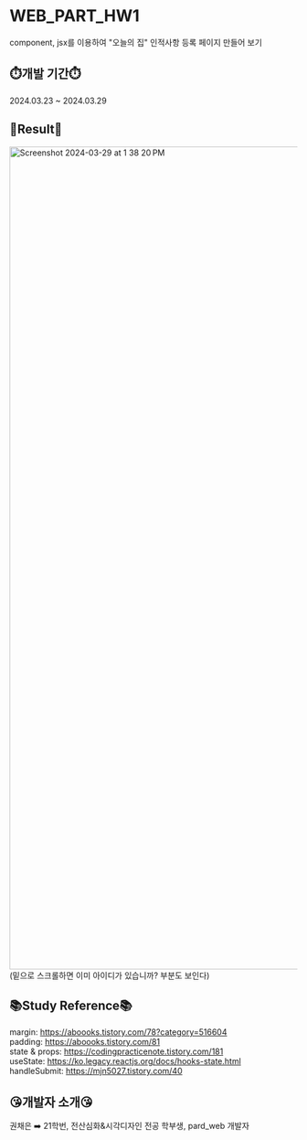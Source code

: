 # WEB_PART_HW1

component, jsx를 이용하여 "오늘의 집" 인적사항 등록 페이지 만들어 보기

## ⏱️개발 기간⏱️


2024.03.23 ~ 2024.03.29


## 🙌Result🙌

<img width="1440" alt="Screenshot 2024-03-29 at 1 38 20 PM" src="https://github.com/3rd-PARD-WEB-PART/KwonCheeun/assets/103431850/6e3fdf44-752c-44a3-a5ea-d3270d5d88ef">
(밑으로 스크롤하면 이미 아이디가 있습니까? 부분도 보인다)

## 📚Study Reference📚

margin: https://aboooks.tistory.com/78?category=516604  
padding: https://aboooks.tistory.com/81  
state & props: https://codingpracticenote.tistory.com/181  
useState: https://ko.legacy.reactjs.org/docs/hooks-state.html  
handleSubmit: https://mjn5027.tistory.com/40  

## 😘개발자 소개😘

권채은 ➡️ 21학번, 전산심화&시각디자인 전공 학부생, pard_web 개발자
